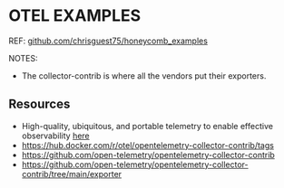 # OTEL EXAMPLES

REF: [github.com/chrisguest75/honeycomb_examples](https://github.com/chrisguest75/honeycomb_examples)  

NOTES:

* The collector-contrib is where all the vendors put their exporters.  

## Resources

* High-quality, ubiquitous, and portable telemetry to enable effective observability [here](https://opentelemetry.io/)
* https://hub.docker.com/r/otel/opentelemetry-collector-contrib/tags
* https://github.com/open-telemetry/opentelemetry-collector-contrib
* https://github.com/open-telemetry/opentelemetry-collector-contrib/tree/main/exporter